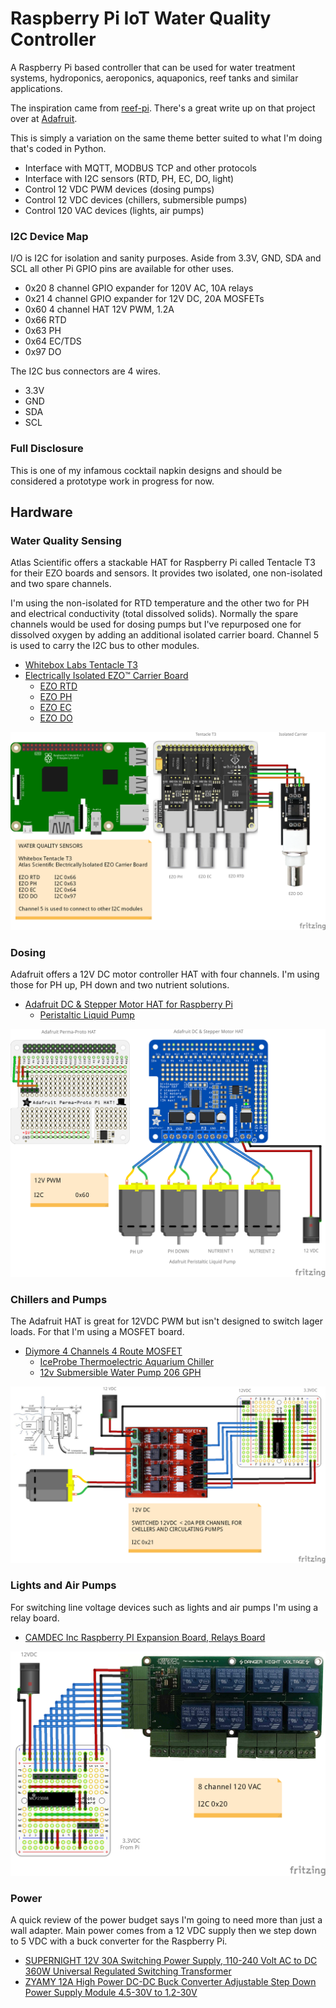 # Raspberry Pi IoT Water Quality Controller
A Raspberry Pi based controller that can be used for water treatment systems, hydroponics, aeroponics, aquaponics, reef tanks and similar applications.

The inspiration came from [reef-pi](https://github.com/reef-pi/reef-pi). There's a great write up on that project over at [Adafruit](https://learn.adafruit.com/search?q=reef-pi). 

This is simply a variation on the same theme better suited to what I'm doing that's coded in Python. 

* Interface with MQTT, MODBUS TCP and other protocols
* Interface with I2C sensors (RTD, PH, EC, DO, light)
* Control 12 VDC PWM devices (dosing pumps)
* Control 12 VDC devices (chillers, submersible pumps)
* Control 120 VAC devices (lights, air pumps)

### I2C Device Map
I/O is I2C for isolation and sanity purposes. Aside from 3.3V, GND, SDA and SCL all other Pi GPIO pins are available for other uses.

* 0x20 8 channel GPIO expander for 120V AC, 10A relays
* 0x21 4 channel GPIO expander for 12V DC, 20A MOSFETs
* 0x60 4 channel HAT 12V PWM, 1.2A
* 0x66 RTD
* 0x63 PH
* 0x64 EC/TDS
* 0x97 DO

The I2C bus connectors are 4 wires.
* 3.3V
* GND
* SDA
* SCL

### Full Disclosure
This is one of my infamous cocktail napkin designs and should be considered a prototype work in progress for now.

## Hardware
### Water Quality Sensing
Atlas Scientific offers a stackable HAT for Raspberry Pi called Tentacle T3 for their EZO boards and sensors. It provides two isolated, one non-isolated and two spare channels. 

I'm using the non-isolated for RTD temperature and the other two for PH and electrical conductivity (total dissolved solids). Normally the spare channels would be used for dosing pumps but I've repurposed one for dissolved oxygen by adding an additional isolated carrier board. Channel 5 is used to carry the I2C bus to other modules.

* [Whitebox Labs Tentacle T3](https://www.atlas-scientific.com/product_pages/components/tentacle-t3.html)
* [Electrically Isolated EZO™ Carrier Board](https://www.atlas-scientific.com/product_pages/components/single_carrier_iso.html)
  * [EZO RTD](https://www.atlas-scientific.com/product_pages/circuits/ezo_rtd.html)
  * [EZO PH](https://www.atlas-scientific.com/product_pages/circuits/ezo_ph.html)
  * [EZO EC](https://www.atlas-scientific.com/product_pages/circuits/ezo_ec.html)
  * [EZO DO](https://www.atlas-scientific.com/product_pages/circuits/ezo_do.html)

![Sensor](/images/hydro_sensor_bb.png)

### Dosing
Adafruit offers a 12V DC motor controller HAT with four channels. I'm using those for PH up, PH down and two nutrient solutions.

* [Adafruit DC & Stepper Motor HAT for Raspberry Pi](https://www.adafruit.com/product/2348)
  * [Peristaltic Liquid Pump](https://www.adafruit.com/product/1150 )

![Dosing](/images/hydro_12V_PWM_bb.png)

### Chillers and Pumps
The Adafruit HAT is great for 12VDC PWM but isn't designed to switch lager loads. For that I'm using a MOSFET board.

* [Diymore 4 Channels 4 Route MOSFET](https://www.amazon.com/Diymore-Channels-MOSFET-Button-Arduino/dp/B01MRQFYJN/ref=asc_df_B01MRQFYJN/?tag=hyprod-20&linkCode=df0&hvadid=198109700569&hvpos=1o3&hvnetw=g&hvrand=1418185042287151470&hvpone=&hvptwo=&hvqmt=&hvdev=c&hvdvcmdl=&hvlocint=&hvlocphy=9007347&hvtargid=pla-385355383830&psc=1)
  * [IceProbe Thermoelectric Aquarium Chiller](https://smile.amazon.com/IceProbe-Thermoelectric-Aquarium-Chiller/dp/B001JSVLBO/ref=cm_cr_arp_d_product_top?ie=UTF8)
  * [12v Submersible Water Pump 206 GPH](https://www.amazon.com/dp/B01816E1YU/ref=psdc_402303011_t2_B01267CT80?th=1)

![Chillers and Pumps](/images/hydro_12V_DC_bb.png)

### Lights and Air Pumps
For switching line voltage devices such as lights and air pumps I'm using a relay board.

* [CAMDEC Inc Raspberry PI Expansion Board, Relays Board](https://www.amazon.com/CAMDEC-Inc-Raspberry-Expansion-Automation/dp/B071ND1FMR/ref=sr_1_1?s=electronics&ie=UTF8&qid=1547461584&sr=1-1&keywords=CAMDEC+Inc)

![Lights and Air Pumps](/images/hydro_120VAC_bb.png)

### Power
A quick review of the power budget says I'm going to need more than just a wall adapter. Main power comes from a 12 VDC supply then we step down to 5 VDC with a buck converter for the Raspberry Pi.

* [SUPERNIGHT 12V 30A Switching Power Supply, 110-240 Volt AC to DC 360W Universal Regulated Switching Transformer](https://smile.amazon.com/SUPERNIGHT-Switching-Universal-Regulated-Transformer/dp/B01LATMSGS/ref=sr_1_20?ie=UTF8&qid=1547384587&sr=8-20&keywords=12vdc+power+supply)
* [ZYAMY 12A High Power DC-DC Buck Converter Adjustable Step Down Power Supply Module 4.5-30V to 1.2-30V ](https://smile.amazon.com/dp/B07GGRCCRL/ref=sspa_dk_detail_0?psc=1)
